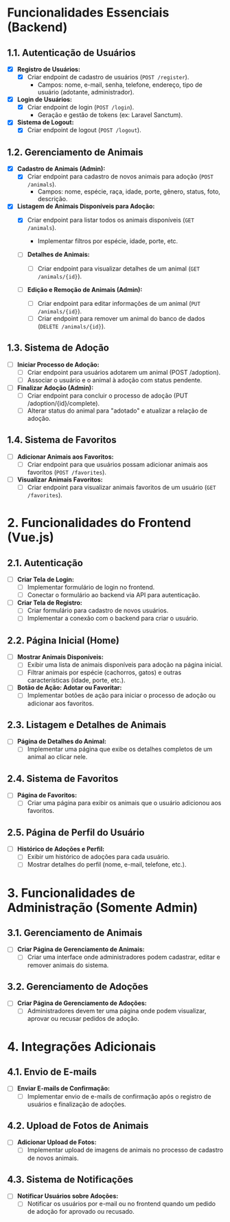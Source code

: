 # Funcionalidades Essenciais (Backend)

## 1.1. Autenticação de Usuários

- [x] **Registro de Usuários:**
    - [x] Criar endpoint de cadastro de usuários (`POST /register`).
        - Campos: nome, e-mail, senha, telefone, endereço, tipo de usuário (adotante, administrador).

- [x] **Login de Usuários:**
    - [x] Criar endpoint de login (`POST /login`).
        - Geração e gestão de tokens (ex: Laravel Sanctum).

- [x] **Sistema de Logout:**
    - [x] Criar endpoint de logout (`POST /logout`).

## 1.2. Gerenciamento de Animais

- [x] **Cadastro de Animais (Admin):**
    - [x] Criar endpoint para cadastro de novos animais para adoção (`POST /animals`).
        - Campos: nome, espécie, raça, idade, porte, gênero, status, foto, descrição.

- [x] **Listagem de Animais Disponíveis para Adoção:**
    - [x] Criar endpoint para listar todos os animais disponíveis (`GET /animals`).
        - Implementar filtros por espécie, idade, porte, etc.
  
    - [ ] **Detalhes de Animais:**
      - [ ] Criar endpoint para visualizar detalhes de um animal (`GET /animals/{id}`).
      
    - [ ] **Edição e Remoção de Animais (Admin):**
      - [ ] Criar endpoint para editar informações de um animal (`PUT /animals/{id}`).
      - [ ] Criar endpoint para remover um animal do banco de dados (`DELETE /animals/{id}`).

## 1.3. Sistema de Adoção

- [ ] **Iniciar Processo de Adoção:**
  - [ ] Criar endpoint para usuários adotarem um animal (POST /adoption).
  - [ ] Associar o usuário e o animal à adoção com status pendente.
  
- [ ] **Finalizar Adoção (Admin):**
  - [ ] Criar endpoint para concluir o processo de adoção (PUT /adoption/{id}/complete).
  - [ ] Alterar status do animal para "adotado" e atualizar a relação de adoção.

## 1.4. Sistema de Favoritos

- [ ] **Adicionar Animais aos Favoritos:**
    - [ ] Criar endpoint para que usuários possam adicionar animais aos favoritos (`POST /favorites`).

- [ ] **Visualizar Animais Favoritos:**
    - [ ] Criar endpoint para visualizar animais favoritos de um usuário (`GET /favorites`).

# 2. Funcionalidades do Frontend (Vue.js)

## 2.1. Autenticação

- [ ] **Criar Tela de Login:**
    - [ ] Implementar formulário de login no frontend.
    - [ ] Conectar o formulário ao backend via API para autenticação.

- [ ] **Criar Tela de Registro:**
    - [ ] Criar formulário para cadastro de novos usuários.
    - [ ] Implementar a conexão com o backend para criar o usuário.

## 2.2. Página Inicial (Home)

- [ ] **Mostrar Animais Disponíveis:**
    - [ ] Exibir uma lista de animais disponíveis para adoção na página inicial.
    - [ ] Filtrar animais por espécie (cachorros, gatos) e outras características (idade, porte, etc.).

- [ ] **Botão de Ação: Adotar ou Favoritar:**
    - [ ] Implementar botões de ação para iniciar o processo de adoção ou adicionar aos favoritos.

## 2.3. Listagem e Detalhes de Animais

- [ ] **Página de Detalhes do Animal:**
    - [ ] Implementar uma página que exibe os detalhes completos de um animal ao clicar nele.

## 2.4. Sistema de Favoritos

- [ ] **Página de Favoritos:**
    - [ ] Criar uma página para exibir os animais que o usuário adicionou aos favoritos.

## 2.5. Página de Perfil do Usuário

- [ ] **Histórico de Adoções e Perfil:**
    - [ ] Exibir um histórico de adoções para cada usuário.
    - [ ] Mostrar detalhes do perfil (nome, e-mail, telefone, etc.).

# 3. Funcionalidades de Administração (Somente Admin)

## 3.1. Gerenciamento de Animais

- [ ] **Criar Página de Gerenciamento de Animais:**
    - [ ] Criar uma interface onde administradores podem cadastrar, editar e remover animais do sistema.

## 3.2. Gerenciamento de Adoções

- [ ] **Criar Página de Gerenciamento de Adoções:**
    - [ ] Administradores devem ter uma página onde podem visualizar, aprovar ou recusar pedidos de adoção.

# 4. Integrações Adicionais

## 4.1. Envio de E-mails

- [ ] **Enviar E-mails de Confirmação:**
    - [ ] Implementar envio de e-mails de confirmação após o registro de usuários e finalização de adoções.

## 4.2. Upload de Fotos de Animais

- [ ] **Adicionar Upload de Fotos:**
    - [ ] Implementar upload de imagens de animais no processo de cadastro de novos animais.

## 4.3. Sistema de Notificações

- [ ] **Notificar Usuários sobre Adoções:**
    - [ ] Notificar os usuários por e-mail ou no frontend quando um pedido de adoção for aprovado ou recusado.
